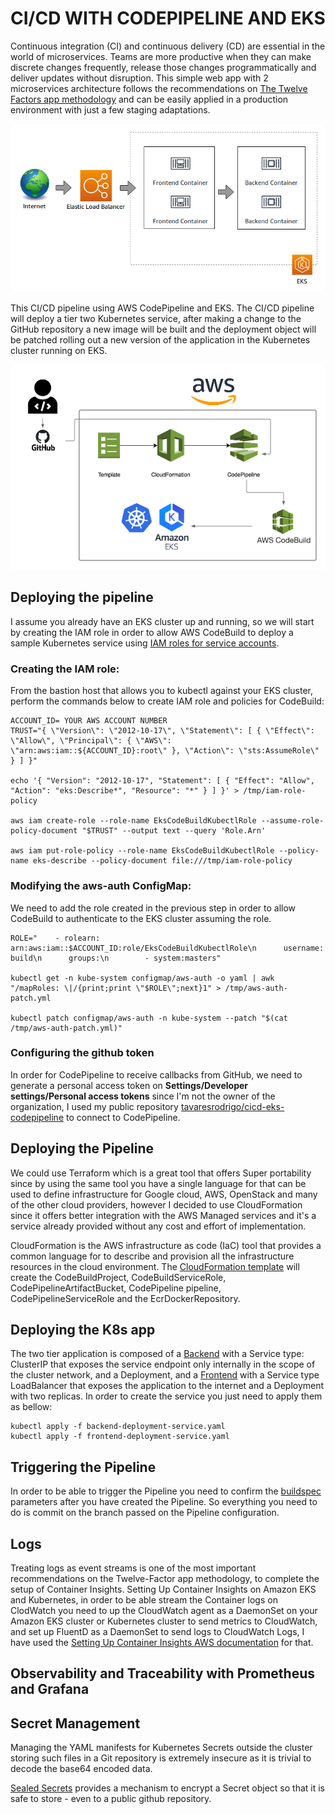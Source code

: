 # CI/CD WITH CODEPIPELINE AND EKS

Continuous integration (CI) and continuous delivery (CD) are essential in the world of microservices. Teams are more productive when they can make discrete changes frequently, release those changes programmatically and deliver updates without disruption. This simple web app with 2 microservices architecture follows the recommendations on [The Twelve Factors app methodology](https://12factor.net/) and can be easily applied in a production environment with just a few staging adaptations.

![two-tier-application.png|20%](two-tier-application.png)

This CI/CD pipeline using AWS CodePipeline and EKS. The CI/CD pipeline will deploy a tier two Kubernetes service, after making a change to the GitHub repository a new image will be built and the deployment object will be patched rolling out a new version of the application in the Kubernetes cluster running on EKS.

![pipeline.png](pipeline.png)

## Deploying the pipeline

I assume you already have an EKS cluster up and running, so we will start by creating the IAM role in order to allow AWS CodeBuild to deploy a sample Kubernetes service using [IAM roles for service accounts](https://docs.aws.amazon.com/eks/latest/userguide/iam-roles-for-service-accounts.html). 

### Creating the IAM role: 
From the bastion host that allows you to kubectl against your EKS cluster, perform the commands below to create IAM role and policies for CodeBuild:
```shell
ACCOUNT_ID= YOUR AWS ACCOUNT NUMBER
TRUST="{ \"Version\": \"2012-10-17\", \"Statement\": [ { \"Effect\": \"Allow\", \"Principal\": { \"AWS\": \"arn:aws:iam::${ACCOUNT_ID}:root\" }, \"Action\": \"sts:AssumeRole\" } ] }"

echo '{ "Version": "2012-10-17", "Statement": [ { "Effect": "Allow", "Action": "eks:Describe*", "Resource": "*" } ] }' > /tmp/iam-role-policy

aws iam create-role --role-name EksCodeBuildKubectlRole --assume-role-policy-document "$TRUST" --output text --query 'Role.Arn'

aws iam put-role-policy --role-name EksCodeBuildKubectlRole --policy-name eks-describe --policy-document file:///tmp/iam-role-policy
```

### Modifying the aws-auth ConfigMap:

We need to add the role created in the previous step in order to allow CodeBuild to authenticate to the EKS cluster assuming the role.

```shell
ROLE="    - rolearn: arn:aws:iam::$ACCOUNT_ID:role/EksCodeBuildKubectlRole\n      username: build\n      groups:\n        - system:masters"

kubectl get -n kube-system configmap/aws-auth -o yaml | awk "/mapRoles: \|/{print;print \"$ROLE\";next}1" > /tmp/aws-auth-patch.yml

kubectl patch configmap/aws-auth -n kube-system --patch "$(cat /tmp/aws-auth-patch.yml)"
```
### Configuring the github token

In order for CodePipeline to receive callbacks from GitHub, we need to generate a personal access token on **Settings/Developer settings/Personal access tokens** since I'm not the owner of the organization, I used my public repository [tavaresrodrigo/cicd-eks-codepipeline](https://github.com/tavaresrodrigo/cicd-eks-codepipeline) to connect to CodePipeline.

## Deploying the Pipeline

We could use Terraform which is a great tool that offers Super portability since by using the same tool you have a single language for that can be used to define infrastructure for Google cloud, AWS, OpenStack and many of the other cloud providers, however I decided to use CloudFormation since it offers better integration with the AWS Managed services and it's a service already provided without any cost and effort of implementation. 

CloudFormation is the AWS infrastructure as code (IaC) tool that provides a common language for to describe and provision all the infrastructure resources in the cloud environment. The [CloudFormation template](ci-cd-codepipeline.cfn.yml) will create the CodeBuildProject, CodeBuildServiceRole, CodePipelineArtifactBucket, CodePipeline pipeline, CodePipelineServiceRole and the EcrDockerRepository.

## Deploying the K8s app

The two tier application is composed of a [Backend](backend-deployment-service.yaml) with a Service type: ClusterIP that exposes the service endpoint only internally in the scope of the cluster network, and a Deployment, and a [Frontend](frontend-deployment-service.yaml) with a Service type LoadBalancer that exposes the application to the internet and a Deployment with two replicas. In order to create the service you just need to apply them as bellow:

```shell
kubectl apply -f backend-deployment-service.yaml
kubectl apply -f frontend-deployment-service.yaml
```
## Triggering the Pipeline

In order to be able to trigger the Pipeline you need to confirm the [buildspec](buildspec.yml) parameters after you have created the Pipeline. So everything you need to do is commit on the branch passed on the Pipeline configuration. 

## Logs

Treating logs as event streams is one of the most important recommendations on the Twelve-Factor app methodology, to complete the setup of Container Insights. Setting Up Container Insights on Amazon EKS and Kubernetes, in order to be able stream the Container logs on ClodWatch you need to up the CloudWatch agent as a DaemonSet on your Amazon EKS cluster or Kubernetes cluster to send metrics to CloudWatch, and set up FluentD as a DaemonSet to send logs to CloudWatch Logs, I have used the [Setting Up Container Insights AWS documentation](https://docs.aws.amazon.com/AmazonCloudWatch/latest/monitoring/Container-Insights-setup-EKS-quickstart.html) for that. 

## Observability and Traceability with Prometheus and Grafana


## Secret Management

Managing the YAML manifests for Kubernetes Secrets outside the cluster storing such files in a Git repository is extremely insecure as it is trivial to decode the base64 encoded data.

[Sealed Secrets](https://github.com/bitnami-labs/sealed-secrets) provides a mechanism to encrypt a Secret object so that it is safe to store - even to a public github repository.
